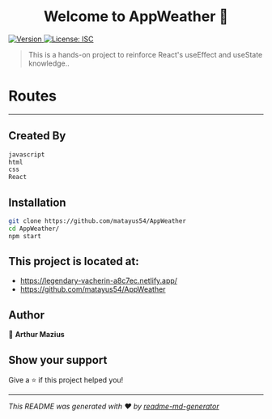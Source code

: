 <h1 align="center">Welcome to AppWeather 👋</h1>
<p>
  <a href="https://www.npmjs.com/package/poke-team" target="_blank">
    <img alt="Version" src="https://img.shields.io/badge/npm-V8.00-red">
  </a>
  <a href="#" target="_blank">
    <img alt="License: ISC" src="https://img.shields.io/badge/License-ISC-yellow.svg" />
  </a>

</p>

> This is a hands-on project to reinforce React's useEffect and useState knowledge..

# **Routes**
***

## Created By
```javascript
javascript
html
css
React
```

## Installation
```sh
git clone https://github.com/matayus54/AppWeather
cd AppWeather/
npm start
```

## This project is located at:

* https://legendary-vacherin-a8c7ec.netlify.app/
* https://github.com/matayus54/AppWeather


## Author

👤 **Arthur Mazius**
<!-- 
* Website: Arthur.github.io

* Twitter: [@usuario](https://twitter.com/DevSh3yk0)
* Github: [@usuario](https://github.com/SheykoWk)
* LinkedIn: [@usuario](https://linkedin.com/in/sh3yk0)
-->

## Show your support

Give a ⭐️ if this project helped you!

***
_This README was generated with ❤️ by [readme-md-generator](https://github.com/kefranabg/readme-md-generator)_